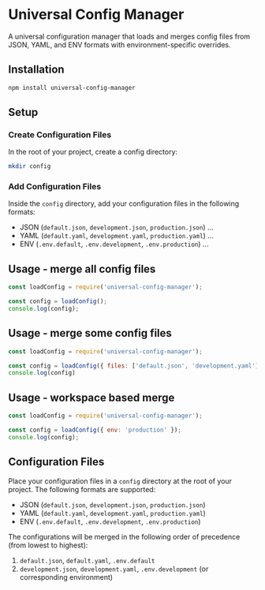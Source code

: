 # Universal Config Manager

A universal configuration manager that loads and merges config files from JSON, YAML, and ENV formats with environment-specific overrides.

## Installation

```bash
npm install universal-config-manager
```
## Setup
### Create Configuration Files
In the root of your project, create a config directory:

```bash
mkdir config
```
### Add Configuration Files
Inside the `config` directory, add your configuration files in the following formats:

- JSON (`default.json`, `development.json`, `production.json`) ...
- YAML (`default.yaml`, `development.yaml`, `production.yaml`) ...
- ENV (`.env.default`, `.env.development`, `.env.production`) ... 



## Usage - merge all config files

```javascript
const loadConfig = require('universal-config-manager');

const config = loadConfig();
console.log(config);
```

## Usage - merge some config files

```javascript
const loadConfig = require('universal-config-manager');

const config = loadConfig({ files: ['default.json', 'development.yaml'] });
console.log(config)
```

## Usage - workspace based merge
```javascript
const loadConfig = require('universal-config-manager');

const config = loadConfig({ env: 'production' });
console.log(config);

```

## Configuration Files

Place your configuration files in a `config` directory at the root of your project. The following formats are supported:
- JSON (`default.json`, `development.json`, `production.json`)
- YAML (`default.yaml`, `development.yaml`, `production.yaml`)
- ENV (`.env.default`, `.env.development`, `.env.production`)

The configurations will be merged in the following order of precedence (from lowest to highest):
1. `default.json`, `default.yaml`, `.env.default`
2. `development.json`, `development.yaml`, `.env.development` (or corresponding environment)
